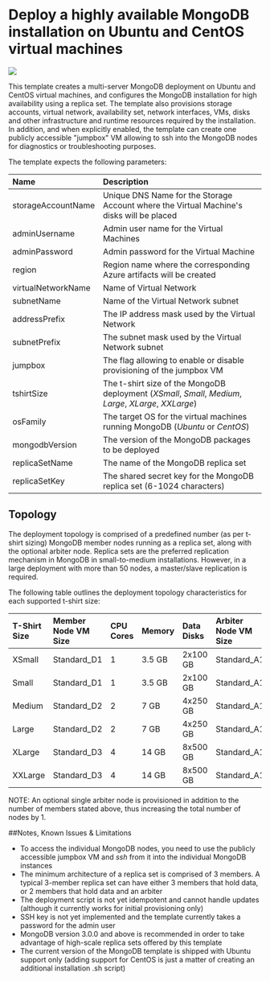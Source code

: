 # Deploy a highly available MongoDB installation on Ubuntu and CentOS virtual machines

<a href="https://azuredeploy.net/" target="_blank">
    <img src="http://azuredeploy.net/deploybutton.png"/>
</a>

This template creates a multi-server MongoDB deployment on Ubuntu and CentOS virtual machines, and configures the MongoDB installation for high availability using a replica set.
The template also provisions storage accounts, virtual network, availability set, network interfaces, VMs, disks and other infrastructure and runtime resources required by the installation.
In addition, and when explicitly enabled, the template can create one publicly accessible "jumpbox" VM allowing to ssh into the MongoDB nodes for diagnostics or troubleshooting purposes.

The template expects the following parameters:

| Name   | Description    |
|:--- |:---|
| storageAccountName  | Unique DNS Name for the Storage Account where the Virtual Machine's disks will be placed |
| adminUsername  | Admin user name for the Virtual Machines  |
| adminPassword  | Admin password for the Virtual Machine  |
| region | Region name where the corresponding Azure artifacts will be created |
| virtualNetworkName | Name of Virtual Network |
| subnetName | Name of the Virtual Network subnet |
| addressPrefix | The IP address mask used by the Virtual Network |
| subnetPrefix | The subnet mask used by the Virtual Network subnet |
| jumpbox | The flag allowing to enable or disable provisioning of the jumpbox VM |
| tshirtSize | The t-shirt size of the MongoDB deployment (_XSmall_, _Small_, _Medium_, _Large_, _XLarge_, _XXLarge_) |
| osFamily | The target OS for the virtual machines running MongoDB (_Ubuntu_ or _CentOS_) |
| mongodbVersion | The version of the MongoDB packages to be deployed |
| replicaSetName | The name of the MongoDB replica set |
| replicaSetKey | The shared secret key for the MongoDB replica set (6-1024 characters) |

Topology
--------

The deployment topology is comprised of a predefined number (as per t-shirt sizing) MongoDB member nodes running as a replica set, along with the optional
arbiter node. Replica sets are the preferred replication mechanism in MongoDB in small-to-medium installations. However, in a large deployment 
with more than 50 nodes, a master/slave replication is required. 

The following table outlines the deployment topology characteristics for each supported t-shirt size:

| T-Shirt Size | Member Node VM Size | CPU Cores | Memory | Data Disks | Arbiter Node VM Size | # of Members | Arbiter |
|:--- |:---|:---|:---|:---|:---|:---|:---|
| XSmall | Standard_D1 | 1 | 3.5 GB | 2x100 GB | Standard_A1 | 2 | Yes |
| Small | Standard_D1 | 1 | 3.5 GB | 2x100 GB | Standard_A1 | 3 | No |
| Medium | Standard_D2 | 2 | 7 GB | 4x250 GB | Standard_A1 | 4 | Yes |
| Large | Standard_D2 | 2 | 7 GB | 4x250 GB | Standard_A1 | 8 | Yes |
| XLarge | Standard_D3 | 4 | 14 GB | 8x500 GB | Standard_A1 | 8 | Yes |
| XXLarge | Standard_D3 | 4 | 14 GB | 8x500 GB | Standard_A1 | 16 | No |

NOTE: An optional single arbiter node is provisioned in addition to the number of members stated above, thus increasing the total number of nodes by 1.

##Notes, Known Issues & Limitations
- To access the individual MongoDB nodes, you need to use the publicly accessible jumpbox VM and _ssh_ from it into the individual MongoDB instances
- The minimum architecture of a replica set is comprised of 3 members. A typical 3-member replica set can have either 3 members that hold data, or 2 members that hold data and an arbiter
- The deployment script is not yet idempotent and cannot handle updates (although it currently works for initial provisioning only)
- SSH key is not yet implemented and the template currently takes a password for the admin user
- MongoDB version 3.0.0 and above is recommended in order to take advantage of high-scale replica sets offered by this template
- The current version of the MongoDB template is shipped with Ubuntu support only (adding support for CentOS is just a matter of creating an additional installation .sh script)